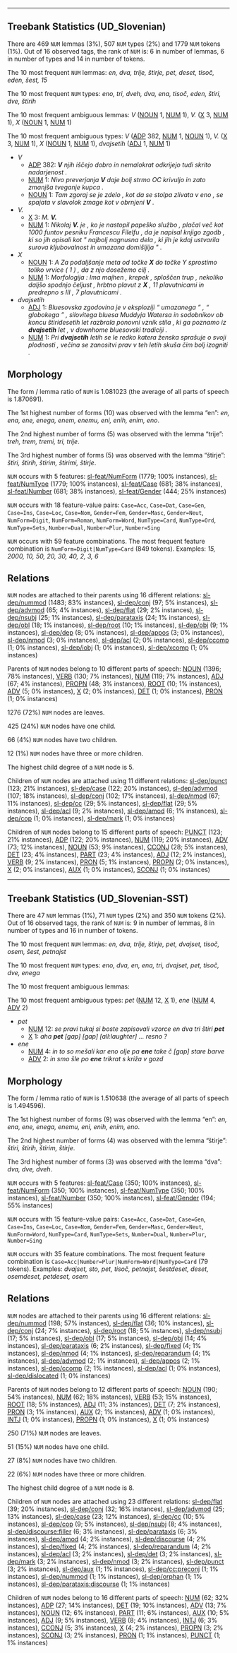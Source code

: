 

--------------------------------------------------------------------------------

## Treebank Statistics (UD_Slovenian)

There are 469 `NUM` lemmas (3%), 507 `NUM` types (2%) and 1779 `NUM` tokens (1%).
Out of 16 observed tags, the rank of `NUM` is: 6 in number of lemmas, 6 in number of types and 14 in number of tokens.

The 10 most frequent `NUM` lemmas: <em>en, dva, trije, štirje, pet, deset, tisoč, eden, šest, 15</em>

The 10 most frequent `NUM` types:  <em>eno, tri, dveh, dva, ena, tisoč, eden, štiri, dve, štirih</em>

The 10 most frequent ambiguous lemmas: <em>V</em> ([NOUN]() 1, [NUM]() 1), <em>V.</em> ([X]() 3, [NUM]() 1), <em>X</em> ([NOUN]() 1, [NUM]() 1)

The 10 most frequent ambiguous types:  <em>V</em> ([ADP]() 382, [NUM]() 1, [NOUN]() 1), <em>V.</em> ([X]() 3, [NUM]() 1), <em>X</em> ([NOUN]() 1, [NUM]() 1), <em>dvajsetih</em> ([ADJ]() 1, [NUM]() 1)


* <em>V</em>
  * [ADP]() 382: <em><b>V</b> njih iščejo dobro in nemalokrat odkrijejo tudi skrito nadarjenost .</em>
  * [NUM]() 1: <em>Nivo preverjanja <b>V</b> daje bolj strmo OC krivuljo in zato zmanjša tveganje kupca .</em>
  * [NOUN]() 1: <em>Tam zgoraj se je zdelo , kot da se stolpa zlivata v eno , se spajata v slavolok zmage kot v obrnjeni <b>V</b> .</em>
* <em>V.</em>
  * [X]() 3: <em>M. <b>V.</b></em>
  * [NUM]() 1: <em>Nikolaj <b>V.</b> je , ko je nastopil papeško službo , plačal več kot 1000 funtov pesniku Francescu Filelfu , da je napisal knjigo zgodb , ki so jih opisali kot " najbolj nagnusna dela , ki jih je kdaj ustvarila surova kljubovalnost in umazana domišljija " .</em>
* <em>X</em>
  * [NOUN]() 1: <em>A Za podaljšanje meta od točke <b>X</b> do točke Y sprostimo toliko vrvice ( 1 ) , da z njo dosežemo cilj .</em>
  * [NUM]() 1: <em>Morfologija : Ima majhen , krepek , sploščen trup , nekoliko daljšo spodnjo čeljust , hrbtno plavut z <b>X</b> , 11 plavutnicami in predrepno s III , 7 plavutnicami .</em>
* <em>dvajsetih</em>
  * [ADJ]() 1: <em>Bluesovska zgodovina je v eksploziji “ umazanega ” , “ globokega ” , silovitega bluesa Muddyja Watersa in sodobnikov ob koncu štiridesetih let razbrala ponovni vznik stila , ki ga poznamo iz <b>dvajsetih</b> let , v downhome bluesovski tradiciji .</em>
  * [NUM]() 1: <em>Pri <b>dvajsetih</b> letih se le redko katera ženska sprašuje o svoji plodnosti , večina se zanositvi prav v teh letih skuša čim bolj izogniti .</em>

## Morphology

The form / lemma ratio of `NUM` is 1.081023 (the average of all parts of speech is 1.870691).

The 1st highest number of forms (10) was observed with the lemma “en”: <em>en, ena, ene, enega, enem, enemu, eni, enih, enim, eno</em>.

The 2nd highest number of forms (5) was observed with the lemma “trije”: <em>treh, trem, tremi, tri, trije</em>.

The 3rd highest number of forms (5) was observed with the lemma “štirje”: <em>štiri, štirih, štirim, štirimi, štirje</em>.

`NUM` occurs with 5 features: [sl-feat/NumForm]() (1779; 100% instances), [sl-feat/NumType]() (1779; 100% instances), [sl-feat/Case]() (681; 38% instances), [sl-feat/Number]() (681; 38% instances), [sl-feat/Gender]() (444; 25% instances)

`NUM` occurs with 18 feature-value pairs: `Case=Acc`, `Case=Dat`, `Case=Gen`, `Case=Ins`, `Case=Loc`, `Case=Nom`, `Gender=Fem`, `Gender=Masc`, `Gender=Neut`, `NumForm=Digit`, `NumForm=Roman`, `NumForm=Word`, `NumType=Card`, `NumType=Ord`, `NumType=Sets`, `Number=Dual`, `Number=Plur`, `Number=Sing`

`NUM` occurs with 59 feature combinations.
The most frequent feature combination is `NumForm=Digit|NumType=Card` (849 tokens).
Examples: <em>15, 2000, 10, 50, 20, 30, 40, 2, 3, 6</em>


## Relations

`NUM` nodes are attached to their parents using 16 different relations: [sl-dep/nummod]() (1483; 83% instances), [sl-dep/conj]() (97; 5% instances), [sl-dep/advmod]() (65; 4% instances), [sl-dep/flat]() (29; 2% instances), [sl-dep/nsubj]() (25; 1% instances), [sl-dep/parataxis]() (24; 1% instances), [sl-dep/obl]() (18; 1% instances), [sl-dep/root]() (10; 1% instances), [sl-dep/obj]() (9; 1% instances), [sl-dep/dep]() (8; 0% instances), [sl-dep/appos]() (3; 0% instances), [sl-dep/nmod]() (3; 0% instances), [sl-dep/acl]() (2; 0% instances), [sl-dep/ccomp]() (1; 0% instances), [sl-dep/iobj]() (1; 0% instances), [sl-dep/xcomp]() (1; 0% instances)

Parents of `NUM` nodes belong to 10 different parts of speech: [NOUN]() (1396; 78% instances), [VERB]() (130; 7% instances), [NUM]() (119; 7% instances), [ADJ]() (67; 4% instances), [PROPN]() (48; 3% instances), [ROOT]() (10; 1% instances), [ADV]() (5; 0% instances), [X]() (2; 0% instances), [DET]() (1; 0% instances), [PRON]() (1; 0% instances)

1276 (72%) `NUM` nodes are leaves.

425 (24%) `NUM` nodes have one child.

66 (4%) `NUM` nodes have two children.

12 (1%) `NUM` nodes have three or more children.

The highest child degree of a `NUM` node is 5.

Children of `NUM` nodes are attached using 11 different relations: [sl-dep/punct]() (123; 21% instances), [sl-dep/case]() (122; 20% instances), [sl-dep/advmod]() (107; 18% instances), [sl-dep/conj]() (102; 17% instances), [sl-dep/nmod]() (67; 11% instances), [sl-dep/cc]() (29; 5% instances), [sl-dep/flat]() (29; 5% instances), [sl-dep/acl]() (9; 2% instances), [sl-dep/amod]() (6; 1% instances), [sl-dep/cop]() (1; 0% instances), [sl-dep/mark]() (1; 0% instances)

Children of `NUM` nodes belong to 15 different parts of speech: [PUNCT]() (123; 21% instances), [ADP]() (122; 20% instances), [NUM]() (119; 20% instances), [ADV]() (73; 12% instances), [NOUN]() (53; 9% instances), [CCONJ]() (28; 5% instances), [DET]() (23; 4% instances), [PART]() (23; 4% instances), [ADJ]() (12; 2% instances), [VERB]() (9; 2% instances), [PRON]() (5; 1% instances), [PROPN]() (2; 0% instances), [X]() (2; 0% instances), [AUX]() (1; 0% instances), [SCONJ]() (1; 0% instances)



--------------------------------------------------------------------------------

## Treebank Statistics (UD_Slovenian-SST)

There are 47 `NUM` lemmas (1%), 71 `NUM` types (2%) and 350 `NUM` tokens (2%).
Out of 16 observed tags, the rank of `NUM` is: 9 in number of lemmas, 8 in number of types and 16 in number of tokens.

The 10 most frequent `NUM` lemmas: <em>en, dva, trije, štirje, pet, dvajset, tisoč, osem, šest, petnajst</em>

The 10 most frequent `NUM` types:  <em>eno, dva, en, ena, tri, dvajset, pet, tisoč, dve, enega</em>

The 10 most frequent ambiguous lemmas: 

The 10 most frequent ambiguous types:  <em>pet</em> ([NUM]() 12, [X]() 1), <em>ene</em> ([NUM]() 4, [ADV]() 2)


* <em>pet</em>
  * [NUM]() 12: <em>se pravi tukaj si boste zapisovali vzorce en dva tri štiri <b>pet</b></em>
  * [X]() 1: <em>aha <b>pet</b> [gap] [gap] [all:laughter] … resno ?</em>
* <em>ene</em>
  * [NUM]() 4: <em>in to so mešali kar eno olje pa <b>ene</b> take č [gap] stare barve</em>
  * [ADV]() 2: <em>in smo šle po <b>ene</b> trikrat s križa v gozd</em>

## Morphology

The form / lemma ratio of `NUM` is 1.510638 (the average of all parts of speech is 1.494596).

The 1st highest number of forms (9) was observed with the lemma “en”: <em>en, ena, ene, enega, enemu, eni, enih, enim, eno</em>.

The 2nd highest number of forms (4) was observed with the lemma “štirje”: <em>štiri, štirih, štirim, štirje</em>.

The 3rd highest number of forms (3) was observed with the lemma “dva”: <em>dva, dve, dveh</em>.

`NUM` occurs with 5 features: [sl-feat/Case]() (350; 100% instances), [sl-feat/NumForm]() (350; 100% instances), [sl-feat/NumType]() (350; 100% instances), [sl-feat/Number]() (350; 100% instances), [sl-feat/Gender]() (194; 55% instances)

`NUM` occurs with 15 feature-value pairs: `Case=Acc`, `Case=Dat`, `Case=Gen`, `Case=Ins`, `Case=Loc`, `Case=Nom`, `Gender=Fem`, `Gender=Masc`, `Gender=Neut`, `NumForm=Word`, `NumType=Card`, `NumType=Sets`, `Number=Dual`, `Number=Plur`, `Number=Sing`

`NUM` occurs with 35 feature combinations.
The most frequent feature combination is `Case=Acc|Number=Plur|NumForm=Word|NumType=Card` (79 tokens).
Examples: <em>dvajset, sto, pet, tisoč, petnajst, šestdeset, deset, osemdeset, petdeset, osem</em>


## Relations

`NUM` nodes are attached to their parents using 16 different relations: [sl-dep/nummod]() (198; 57% instances), [sl-dep/flat]() (36; 10% instances), [sl-dep/conj]() (24; 7% instances), [sl-dep/root]() (18; 5% instances), [sl-dep/nsubj]() (17; 5% instances), [sl-dep/obl]() (17; 5% instances), [sl-dep/obj]() (14; 4% instances), [sl-dep/parataxis]() (6; 2% instances), [sl-dep/fixed]() (4; 1% instances), [sl-dep/nmod]() (4; 1% instances), [sl-dep/reparandum]() (4; 1% instances), [sl-dep/advmod]() (2; 1% instances), [sl-dep/appos]() (2; 1% instances), [sl-dep/ccomp]() (2; 1% instances), [sl-dep/acl]() (1; 0% instances), [sl-dep/dislocated]() (1; 0% instances)

Parents of `NUM` nodes belong to 12 different parts of speech: [NOUN]() (190; 54% instances), [NUM]() (62; 18% instances), [VERB]() (53; 15% instances), [ROOT]() (18; 5% instances), [ADJ]() (11; 3% instances), [DET]() (7; 2% instances), [PRON]() (3; 1% instances), [AUX]() (2; 1% instances), [ADV]() (1; 0% instances), [INTJ]() (1; 0% instances), [PROPN]() (1; 0% instances), [X]() (1; 0% instances)

250 (71%) `NUM` nodes are leaves.

51 (15%) `NUM` nodes have one child.

27 (8%) `NUM` nodes have two children.

22 (6%) `NUM` nodes have three or more children.

The highest child degree of a `NUM` node is 8.

Children of `NUM` nodes are attached using 23 different relations: [sl-dep/flat]() (39; 20% instances), [sl-dep/conj]() (32; 16% instances), [sl-dep/advmod]() (25; 13% instances), [sl-dep/case]() (23; 12% instances), [sl-dep/cc]() (10; 5% instances), [sl-dep/cop]() (9; 5% instances), [sl-dep/nsubj]() (8; 4% instances), [sl-dep/discourse:filler]() (6; 3% instances), [sl-dep/parataxis]() (6; 3% instances), [sl-dep/amod]() (4; 2% instances), [sl-dep/discourse]() (4; 2% instances), [sl-dep/fixed]() (4; 2% instances), [sl-dep/reparandum]() (4; 2% instances), [sl-dep/acl]() (3; 2% instances), [sl-dep/det]() (3; 2% instances), [sl-dep/mark]() (3; 2% instances), [sl-dep/nmod]() (3; 2% instances), [sl-dep/punct]() (3; 2% instances), [sl-dep/aux]() (1; 1% instances), [sl-dep/cc:preconj]() (1; 1% instances), [sl-dep/nummod]() (1; 1% instances), [sl-dep/orphan]() (1; 1% instances), [sl-dep/parataxis:discourse]() (1; 1% instances)

Children of `NUM` nodes belong to 16 different parts of speech: [NUM]() (62; 32% instances), [ADP]() (27; 14% instances), [DET]() (19; 10% instances), [ADV]() (13; 7% instances), [NOUN]() (12; 6% instances), [PART]() (11; 6% instances), [AUX]() (10; 5% instances), [ADJ]() (9; 5% instances), [VERB]() (8; 4% instances), [INTJ]() (6; 3% instances), [CCONJ]() (5; 3% instances), [X]() (4; 2% instances), [PROPN]() (3; 2% instances), [SCONJ]() (3; 2% instances), [PRON]() (1; 1% instances), [PUNCT]() (1; 1% instances)

